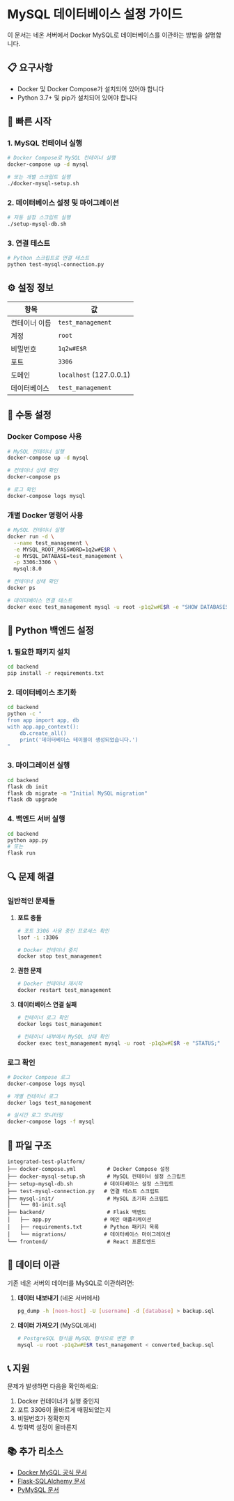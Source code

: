 # MySQL 데이터베이스 설정 가이드

이 문서는 네온 서버에서 Docker MySQL로 데이터베이스를 이관하는 방법을 설명합니다.

## 📋 요구사항

- Docker 및 Docker Compose가 설치되어 있어야 합니다
- Python 3.7+ 및 pip가 설치되어 있어야 합니다

## 🚀 빠른 시작

### 1. MySQL 컨테이너 실행

```bash
# Docker Compose로 MySQL 컨테이너 실행
docker-compose up -d mysql

# 또는 개별 스크립트 실행
./docker-mysql-setup.sh
```

### 2. 데이터베이스 설정 및 마이그레이션

```bash
# 자동 설정 스크립트 실행
./setup-mysql-db.sh
```

### 3. 연결 테스트

```bash
# Python 스크립트로 연결 테스트
python test-mysql-connection.py
```

## ⚙️ 설정 정보

| 항목 | 값 |
|------|-----|
| 컨테이너 이름 | `test_management` |
| 계정 | `root` |
| 비밀번호 | `1q2w#E$R` |
| 포트 | `3306` |
| 도메인 | `localhost` (127.0.0.1) |
| 데이터베이스 | `test_management` |

## 🔧 수동 설정

### Docker Compose 사용

```bash
# MySQL 컨테이너 실행
docker-compose up -d mysql

# 컨테이너 상태 확인
docker-compose ps

# 로그 확인
docker-compose logs mysql
```

### 개별 Docker 명령어 사용

```bash
# MySQL 컨테이너 실행
docker run -d \
  --name test_management \
  -e MYSQL_ROOT_PASSWORD=1q2w#E$R \
  -e MYSQL_DATABASE=test_management \
  -p 3306:3306 \
  mysql:8.0

# 컨테이너 상태 확인
docker ps

# 데이터베이스 연결 테스트
docker exec test_management mysql -u root -p1q2w#E$R -e "SHOW DATABASES;"
```

## 🐍 Python 백엔드 설정

### 1. 필요한 패키지 설치

```bash
cd backend
pip install -r requirements.txt
```

### 2. 데이터베이스 초기화

```bash
cd backend
python -c "
from app import app, db
with app.app_context():
    db.create_all()
    print('데이터베이스 테이블이 생성되었습니다.')
"
```

### 3. 마이그레이션 실행

```bash
cd backend
flask db init
flask db migrate -m "Initial MySQL migration"
flask db upgrade
```

### 4. 백엔드 서버 실행

```bash
cd backend
python app.py
# 또는
flask run
```

## 🔍 문제 해결

### 일반적인 문제들

1. **포트 충돌**
   ```bash
   # 포트 3306 사용 중인 프로세스 확인
   lsof -i :3306
   
   # Docker 컨테이너 중지
   docker stop test_management
   ```

2. **권한 문제**
   ```bash
   # Docker 컨테이너 재시작
   docker restart test_management
   ```

3. **데이터베이스 연결 실패**
   ```bash
   # 컨테이너 로그 확인
   docker logs test_management
   
   # 컨테이너 내부에서 MySQL 상태 확인
   docker exec test_management mysql -u root -p1q2w#E$R -e "STATUS;"
   ```

### 로그 확인

```bash
# Docker Compose 로그
docker-compose logs mysql

# 개별 컨테이너 로그
docker logs test_management

# 실시간 로그 모니터링
docker-compose logs -f mysql
```

## 📁 파일 구조

```
integrated-test-platform/
├── docker-compose.yml          # Docker Compose 설정
├── docker-mysql-setup.sh       # MySQL 컨테이너 설정 스크립트
├── setup-mysql-db.sh          # 데이터베이스 설정 스크립트
├── test-mysql-connection.py   # 연결 테스트 스크립트
├── mysql-init/                 # MySQL 초기화 스크립트
│   └── 01-init.sql
├── backend/                    # Flask 백엔드
│   ├── app.py                 # 메인 애플리케이션
│   ├── requirements.txt       # Python 패키지 목록
│   └── migrations/            # 데이터베이스 마이그레이션
└── frontend/                   # React 프론트엔드
```

## 🔄 데이터 이관

기존 네온 서버의 데이터를 MySQL로 이관하려면:

1. **데이터 내보내기** (네온 서버에서)
   ```bash
   pg_dump -h [neon-host] -U [username] -d [database] > backup.sql
   ```

2. **데이터 가져오기** (MySQL에서)
   ```bash
   # PostgreSQL 형식을 MySQL 형식으로 변환 후
   mysql -u root -p1q2w#E$R test_management < converted_backup.sql
   ```

## 📞 지원

문제가 발생하면 다음을 확인하세요:

1. Docker 컨테이너가 실행 중인지
2. 포트 3306이 올바르게 매핑되었는지
3. 비밀번호가 정확한지
4. 방화벽 설정이 올바른지

## 📚 추가 리소스

- [Docker MySQL 공식 문서](https://hub.docker.com/_/mysql)
- [Flask-SQLAlchemy 문서](https://flask-sqlalchemy.palletsprojects.com/)
- [PyMySQL 문서](https://pymysql.readthedocs.io/)
